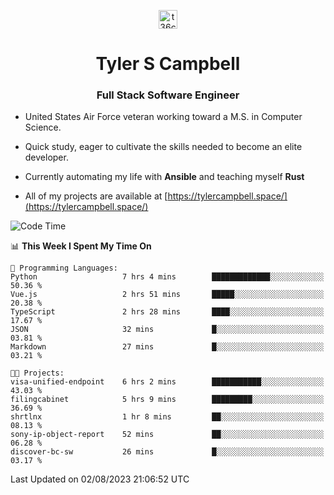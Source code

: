 <p align="center">
<a href="https://www.linkedin.com/in/t36campbell" target="blank"><img align="center" src="https://ik.imagekit.io/t36campbell/Portfolio/linkedin.png.original_m8bbGgPh6.png" alt="t36campbell" height="30" width="30" /></a>
</p>
<h1 align="center">Tyler S Campbell</h1>
<h3 align="center">Full Stack Software Engineer</h3>

* United States Air Force veteran working toward a M.S. in Computer Science.

* Quick study, eager to cultivate the skills needed to become an elite developer.

* Currently automating my life with **Ansible** and teaching myself **Rust**

* All of my projects are available at [https://tylercampbell.space/](https://tylercampbell.space/)

<!--START_SECTION:waka-->
![Code Time](http://img.shields.io/badge/Code%20Time-2%2C667%20hrs%2049%20mins-blue)

📊 **This Week I Spent My Time On** 

```text
💬 Programming Languages: 
Python                   7 hrs 4 mins        █████████████░░░░░░░░░░░░   50.36 % 
Vue.js                   2 hrs 51 mins       █████░░░░░░░░░░░░░░░░░░░░   20.38 % 
TypeScript               2 hrs 28 mins       ████░░░░░░░░░░░░░░░░░░░░░   17.67 % 
JSON                     32 mins             █░░░░░░░░░░░░░░░░░░░░░░░░   03.81 % 
Markdown                 27 mins             █░░░░░░░░░░░░░░░░░░░░░░░░   03.21 % 

🐱‍💻 Projects: 
visa-unified-endpoint    6 hrs 2 mins        ███████████░░░░░░░░░░░░░░   43.03 % 
filingcabinet            5 hrs 9 mins        █████████░░░░░░░░░░░░░░░░   36.69 % 
shrtlnx                  1 hr 8 mins         ██░░░░░░░░░░░░░░░░░░░░░░░   08.13 % 
sony-ip-object-report    52 mins             ██░░░░░░░░░░░░░░░░░░░░░░░   06.28 % 
discover-bc-sw           26 mins             █░░░░░░░░░░░░░░░░░░░░░░░░   03.17 % 
```


 Last Updated on 02/08/2023 21:06:52 UTC
<!--END_SECTION:waka-->
